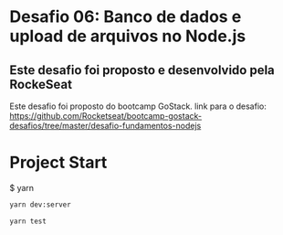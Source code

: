 # Desafio 06: Banco de dados e upload de arquivos no Node.js

## Este desafio foi proposto e desenvolvido pela RockeSeat

Este desafio foi proposto do bootcamp GoStack.
link para o desafio: https://github.com/Rocketseat/bootcamp-gostack-desafios/tree/master/desafio-fundamentos-nodejs


# Project Start
$ yarn 

```bash
yarn dev:server
```

```bash
yarn test
```
